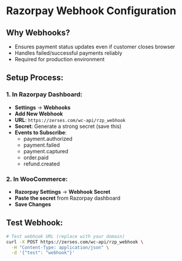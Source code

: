 # Razorpay Webhook Configuration

## Why Webhooks?
- Ensures payment status updates even if customer closes browser
- Handles failed/successful payments reliably
- Required for production environment

## Setup Process:

### 1. In Razorpay Dashboard:
- **Settings** → **Webhooks**
- **Add New Webhook**
- **URL**: `https://zerses.com/wc-api/rzp_webhook`
- **Secret**: Generate a strong secret (save this)
- **Events to Subscribe**:
  - payment.authorized
  - payment.failed
  - payment.captured
  - order.paid
  - refund.created

### 2. In WooCommerce:
- **Razorpay Settings** → **Webhook Secret**
- **Paste the secret** from Razorpay dashboard
- **Save Changes**

## Test Webhook:
```bash
# Test webhook URL (replace with your domain)
curl -X POST https://zerses.com/wc-api/rzp_webhook \
  -H "Content-Type: application/json" \
  -d '{"test": "webhook"}'
```